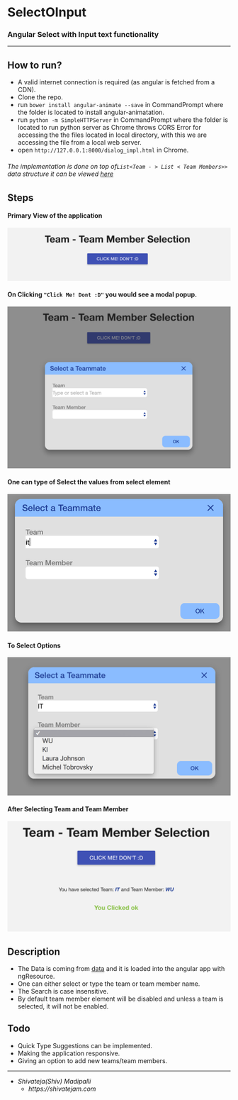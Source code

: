 # SelectOInput
### Angular Select with Input text functionality

----------

## How to run?
* A valid internet connection is required (as angular is fetched from a CDN).
* Clone the repo.
* run `bower install angular-animate --save` in CommandPrompt where the folder is located to install angular-animatation.
* run `python -m SimpleHTTPServer` in CommandPrompt where the folder is located to run python server as Chrome throws CORS Error for accessing the the files located in local directory, with this we are accessing the file from a local web server.
* open ````http://127.0.0.1:8000/dialog_impl.html```` in Chrome.

###### The implementation is done  on top of`List<Team - > List < Team Members>>` data structure it can be viewed [here](https://github.com/shivateja-madipalli/SelectOInput/blob/master/data/teamMembers.json)

## Steps

#### Primary View of the application

![Parent View](/data/imgs/one.png?raw=true "")

#### On Clicking ``"Click Me! Dont :D"`` you would see a modal popup.

![Typing](/data/imgs/one-2.png?raw=true "")

#### One can type of Select the values from select element

![Typing](/data/imgs/typing.png?raw=true "")

#### To Select Options

![Typing](/data/imgs/options.png?raw=true "")

#### After Selecting Team and Team Member

![Typing](/data/imgs/last.png?raw=true "")

## Description
* The Data is coming from [data](https://github.com/shivateja-madipalli/SelectOInput/blob/master/data/teamMembers.json) and it is loaded into the angular app with ngResource.
* One can either select or type the team or team member name.
* The Search is case insensitive.
* By default team member element will be disabled and unless a team is selected, it will not be enabled.

## Todo
* Quick Type Suggestions can be implemented.
* Making the application responsive.
* Giving an option to add new teams/team members.

-------------

* _Shivateja(Shiv) Madipalli_
  * _https://shivatejam.com_
